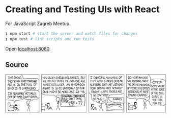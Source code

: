 # Creating and Testing UIs with React

For JavaScript Zagreb Meetup.

```sh
❯ npm start # start the server and watch files for changes
❯ npm test # lint scripts and run tests
```

Open [localhost:8080](http://localhost:8080).

## Source

<a href="https://xkcd.com/314/"><img src="dating_pools.png"/></a>
